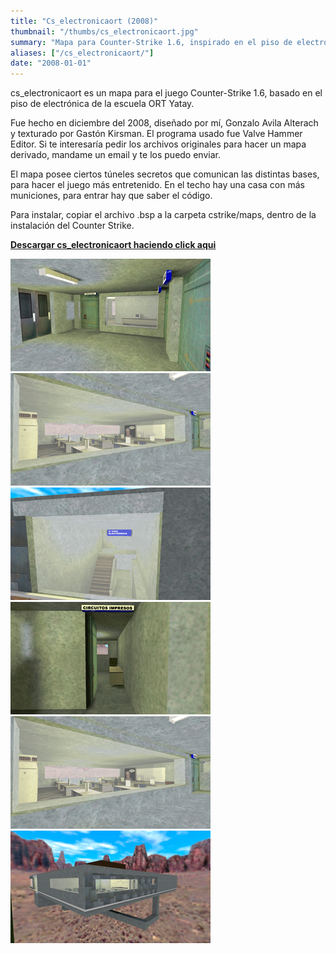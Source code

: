 ```yaml
---
title: "Cs_electronicaort (2008)"
thumbnail: "/thumbs/cs_electronicaort.jpg"
summary: "Mapa para Counter-Strike 1.6, inspirado en el piso de electrónica de la escuela ORT (sede Yatay)."
aliases: ["/cs_electronicaort/"]
date: "2008-01-01"
---
```


cs_electronicaort es un mapa para el juego Counter-Strike 1.6, basado en el piso de electrónica de la escuela ORT Yatay.

Fue hecho en diciembre del 2008, diseñado por mí, Gonzalo Avila Alterach y texturado por Gastón Kirsman. El programa usado fue Valve Hammer Editor. Si te interesaría pedir los archivos originales para hacer un mapa derivado, mandame un email y te los puedo enviar.

El mapa posee ciertos túneles secretos que comunican las distintas bases, para hacer el juego más entretenido. En el techo hay una casa con más municiones, para entrar hay que saber el código.

Para instalar, copiar el archivo .bsp a la carpeta cstrike/maps, dentro de la instalación del Counter Strike.

**[Descargar cs_electronicaort haciendo click aqui](/downloads/cs_electronicaort.zip)**

![Cs_electronicaort](/images/cs_electronicaort00.png)
![Cs_electronicaort](/images/cs_electronicaort01.png)
![Cs_electronicaort](/images/cs_electronicaort02.png)
![Cs_electronicaort](/images/cs_electronicaort03.png)
![Cs_electronicaort](/images/cs_electronicaort04.png)
![Cs_electronicaort](/images/cs_electronicaort05.png)

